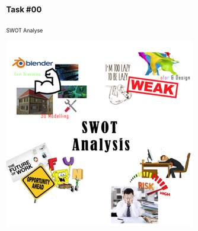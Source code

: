 
## Task #00
<br>
  <summary>SWOT Analyse</summary>
  <br>
  
  <img src="SWOT.png" class="img-responsive" alt="">
  
  <br>
<br>
